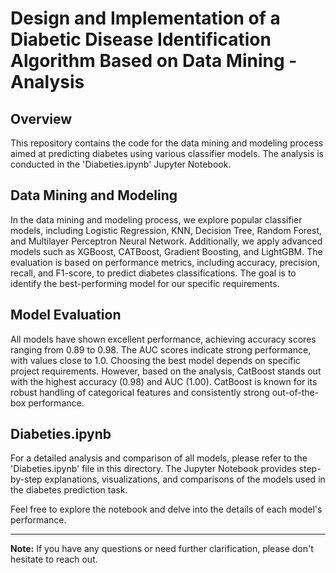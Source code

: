 # Design and Implementation of a Diabetic Disease Identification Algorithm Based on Data Mining - Analysis

## Overview

This repository contains the code for the data mining and modeling process aimed at predicting diabetes using various classifier models. The analysis is conducted in the 'Diabeties.ipynb' Jupyter Notebook.

## Data Mining and Modeling

In the data mining and modeling process, we explore popular classifier models, including Logistic Regression, KNN, Decision Tree, Random Forest, and Multilayer Perceptron Neural Network. Additionally, we apply advanced models such as XGBoost, CATBoost, Gradient Boosting, and LightGBM. The evaluation is based on performance metrics, including accuracy, precision, recall, and F1-score, to predict diabetes classifications. The goal is to identify the best-performing model for our specific requirements.

## Model Evaluation

All models have shown excellent performance, achieving accuracy scores ranging from 0.89 to 0.98. The AUC scores indicate strong performance, with values close to 1.0. Choosing the best model depends on specific project requirements. However, based on the analysis, CatBoost stands out with the highest accuracy (0.98) and AUC (1.00). CatBoost is known for its robust handling of categorical features and consistently strong out-of-the-box performance.

## Diabeties.ipynb

For a detailed analysis and comparison of all models, please refer to the 'Diabeties.ipynb' file in this directory. The Jupyter Notebook provides step-by-step explanations, visualizations, and comparisons of the models used in the diabetes prediction task.

Feel free to explore the notebook and delve into the details of each model's performance.

---

**Note:** If you have any questions or need further clarification, please don't hesitate to reach out.


